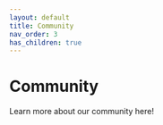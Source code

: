 ```yaml
---
layout: default
title: Community
nav_order: 3
has_children: true
---
```


# Community
Learn more about our community here!
